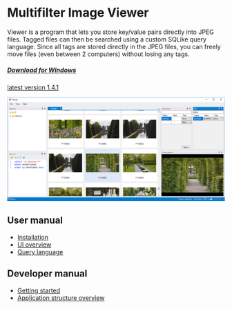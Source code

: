 # Multifilter Image Viewer

Viewer is a program that lets you store key/value pairs directly into JPEG files. Tagged files can then be searched using a custom SQLike query language. Since all tags are stored directly in the JPEG files, you can freely move files (even between 2 computers) without losing any tags.

<a href="https://github.com/trylock/viewer/releases" class="button-download">
    <h5>Download for Windows</h5>
    <p>latest version 1.4.1</p>
</a>

![Overview](../images/overview.png)

## User manual

- [Installation](user/installation.md)
- [UI overview](user/ui-overview.md)
- [Query language](user/query.md)

## Developer manual

- [Getting started](developer/getting-started.md)
- [Application structure overview](developer/overview.md)
